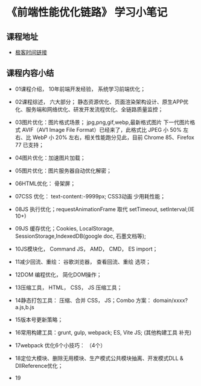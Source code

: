 # 《前端性能优化链路》 学习小笔记

## 课程地址
* [极客时间链接](https://time.geekbang.org/course/intro/257)

## 课程内容小结
* 01课程介绍， 10年前端开发经验， 系统学习前端优化；
* 02课程综述， 六大部分；
静态资源优化、页面渲染架构设计、原生APP优化、服务端和网络优化、研发开发流程优化、全链路质量监控；
* 03图片优化：图片格式场景； jpg,png,gif,webp,最新格式图片 下一代图片格式 AVIF（AV1 Image File Format）已经来了，此格式比 JPEG 小 50% 左右、比 WebP 小 20% 左右，相关性能跑分见此，目前 Chrome 85、Firefox 77 已支持；
* 04图片优化：加速图片加载；
* 05图片优化：图片服务器自动优化解密；
* 06HTML优化： 骨架屏；
* 07CSS 优化： text-content:-9999px; CSS3动画 少用耗性能；
* 08JS 执行优化；requestAnimationFrame 取代 setTimeout, setInterval;(IE 10+)
* 09JS 缓存优化；Cookies, LocalStorage, SessionStorage,IndexedDB(google doc, 石墨文档等);
* 10JS模块化， Command JS， AMD， CMD， ES import；
* 11减少回流、重绘： 谷歌浏览器， 查看回流、重绘 选项；
* 12DOM 编程优化， 简化DOM操作；
* 13压缩工具， HTML， CSS， JS 压缩工具；
* 14静态打包工具： 压缩、合并 CSS， JS；Combo 方案： domain/xxxx?a.js,b.js
* 15版本号更新策略；
* 16常用构建工具：grunt, gulp, webpack; ES, Vite JS; (其他构建工具 补充)
* 17webpack 优化6个小技巧： （4个）
* 18定位大模块、删除无用模块、生产模式公共模块抽离、开发模式DLL & DllReference优化；

* 19






